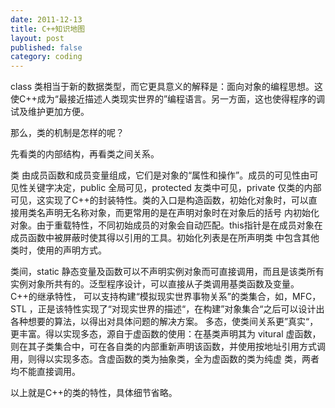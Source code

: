 ```yaml
---
date: 2011-12-13
title: C++知识地图
layout: post
published: false
category: coding
---
```


class 类相当于新的数据类型，而它更具意义的解释是：面向对象的编程思想。这使C++成为“最接近描述人类现实世界的”编程语言。另一方面，这也使得程序的调试及维护更加方便。

那么，类的机制是怎样的呢？

先看类的内部结构，再看类之间关系。

类 由成员函数和成员变量组成，它们是对象的“属性和操作”。成员的可见性由可见性关键字决定，public 全局可见，protected 友类中可见，private 仅类的内部可见，这实现了C++的封装特性。类的入口是构造函数，初始化对象时，可以直接用类名声明无名称对象，而更常用的是在声明对象时在对象后的括号 内初始化对象。由于重载特性，不同初始成员的对象会自动匹配。this指针是在成员对象在成员函数中被屏蔽时使其得以引用的工具。初始化列表是在所声明类 中包含其他类时，使用的声明方式。

类间，static 静态变量及函数可以不声明实例对象而可直接调用，而且是该类所有实例对象所共有的。泛型程序设计，可以直接从子类调用基类函数及变量。C++的继承特性， 可以支持构建“模拟现实世界事物关系”的类集合，如，MFC，STL ，正是该特性实现了“对现实世界的描述“，在构建”对象集合“之后可以设计出各种想要的算法，以得出对具体问题的解决方案。 多态，使类间关系更”真实“，更丰富。得以实现多态，源自于虚函数的使用：在基类声明其为 vitural 虚函数，则在其子类集合中，可在各自类的内部重新声明该函数，并使用按地址引用方式调用，则得以实现多态。含虚函数的类为抽象类，全为虚函数的类为纯虚 类，两者均不能直接调用。

以上就是C++的类的特性，具体细节省略。
